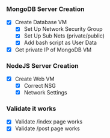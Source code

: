 ### MongoDB Server Creation
- [x] Create Database VM
	- [x] Set Up Network Security Group
	- [x] Set Up Sub Nets (private/public)
	- [x] Add bash script as User Data
- [x] Get private IP of MongoDB VM

### NodeJS Server Creation
- [x] Create Web VM
	- [x] Correct NSG 
	- [x] Network Settings

### Validate it works
- [x] Validate /index page works
- [x] Validate /post page works